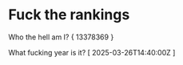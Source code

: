# Fuck the rankings

Who the hell am I?
{ 13378369 }

What fucking year is it?
[ 2025-03-26T14:40:00Z ]
